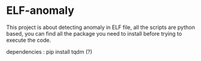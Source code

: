 # ELF-anomaly

This project is about detecting anomaly in ELF file, all the scripts are python based, you can find all the package you need to install
before trying to execute the code.

dependencies :
pip install tqdm (?)